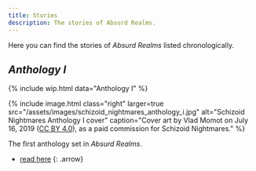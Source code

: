 ```yaml
---
title: Stories
description: The stories of Absurd Realms.
---
```


Here you can find the stories of *Absurd Realms* listed chronologically.

## *Anthology I*
{% include wip.html data="Anthology I" %}

{% include image.html
class="right"
larger=true
src="/assets/images/schizoid_nightmares_anthology_i.jpg"
alt="Schizoid Nightmares Anthology I cover" 
caption="Cover art by Vlad Momot on July 16, 2019 (<a href='https://creativecommons.org/licenses/by/4.0/' target='_blank'>CC BY 4.0</a>), as a paid commission for Schizoid Nightmares." %}

The first anthology set in *Absurd Realms*.

- [read here](/anthology-i/)
{: .arrow}